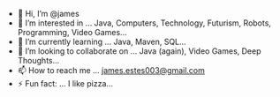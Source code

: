 - 👋 Hi, I’m @james
- 👀 I’m interested in ... Java, Computers, Technology, Futurism, Robots, Programming, Video Games...
- 🌱 I’m currently learning ... Java, Maven, SQL...
- 💞️ I’m looking to collaborate on ... Java (again), Video Games, Deep Thoughts...
- 📫 How to reach me ... james.estes003@gmail.com
- ⚡ Fun fact: ... I like pizza...

<!---
jamesestes003/jamesestes003 is a ✨ special ✨ repository because its `README.md` (this file) appears on your GitHub profile.
You can click the Preview link to take a look at your changes.
--->
